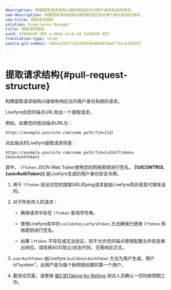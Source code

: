 ```yaml
---
description: 构建提取请求结构以接收和响应访问用户身份系统的请求。
seo-description: 构建提取请求结构以接收和响应访问用户身份系统的请求。
seo-title: 提取请求结构
solution: Experience Manager
title: 提取请求结构
uuid: bf6b9e45-d08 a-48e6-acc6-e4 fa56428 d25
translation-type: tm+mt
source-git-commit: 566ea2587f101202045488e9f4edf73ece100293

---
```



# 提取请求结构{#pull-request-structure}

构建提取请求结构以接收和响应访问用户身份系统的请求。

Livefyre向您的端点URL发出一个提取请求。

例如，如果您的拖动端点URL为：

```
https://example.yoursite.com/some_path/?id={id}
```

对此端点的Livefyre提取请求将是：

```
https://example.yoursite.com/some_path/?id={id}&lftoken={UserAuthToken}
```

其中， `lftoken` JSON Web Token使用您的网络密钥进行签名， **[!UICONTROL {userAuthToken}]** 是Livefyre生成的用户身份验证令牌。

1. 用于 `lftoken` 验证对您的提取URL的ping请求是由Livefyre而非恶意代理发送的。
1. 对于所有传入的请求：

   * 确保请求中存在 `lftoken` 查询字符串。
   * 使用Livefyre库中的 `validateLivefyreToken` 方法确保已使用 `lftoken` 网络密钥进行签名。

   * 如果 `lftoken` 不存在或无法验证，则不允许您的端点使用配置文件信息做出响应。请改用403(禁止)状态代码，无需响应正文。

1. `userAuthToken` 由Livefyre `buildUserAuthToken` 方法为用户生成，用户id“system”。此用户是为每个新网络创建的第一个用户。
1. 要测试页面，请使用 [我们的Taking for Retting](https://livefyre-p4p-wizard.herokuapp.com/home) 测试人员确认一切均按预期工作。
